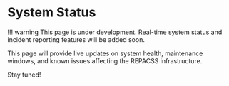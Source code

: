 # System Status

!!! warning
    This page is under development. Real-time system status and incident reporting features will be added soon.

This page will provide live updates on system health, maintenance windows, and known issues affecting the REPACSS infrastructure.

Stay tuned!
